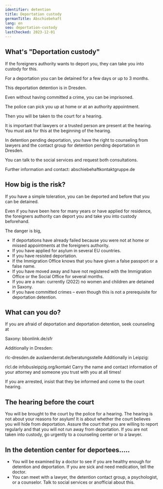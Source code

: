 ```yaml
---
identifier: detention
title: Deportation custody
germanTitle: Abschiebehaft
lang: en
seo: deportation-custody
lastChecked: 2023-12-01
---
```


## What's "Deportation custody"

If the foreigners authority wants to deport you, they can take you into custody for this.

For a deportation you can be detained for a few days or up to 3 months.

This deportation detention is in Dresden.

Even without having committed a crime, you can be imprisoned.

The police can pick you up at home or at an authority appointment.

Then you will be taken to the court for a hearing.

It is important that lawyers or a trusted person are present at the hearing. You must ask for this at the beginning of the hearing.

In detention pending deportation, you have the right to counseling from lawyers and the contact group for detention
pending deportation in Dresden.

You can talk to the social services and request both consultations.

Further information and contact: abschiebehaftkontaktgruppe.de

## How big is the risk?

If you have a simple toleration, you can be deported and before that you can be detained.

Even if you have been here for many years or have applied for residence, the foreigners authority can deport you and
take you into custody beforehand.

The danger is big,

- If deportations have already failed because you were not at home or missed appointments at the foreigners authority.
- If you have applied for asylum in several EU countries.
- If you have resisted deportation.
- If the Immigration Office knows that you have given a false passport or a false name.
- If you have moved away and have not registered with the Immigration Office or the Social Office for several months.
- If you are a man: currently (2022) no women and children are detained in Saxony.
- If you have committed crimes – even though this is not a prerequisite for deportation detention.

## What can you do?

If you are afraid of deportation and deportation detention, seek counseling at

Saxony: bbonlink.de/sfr

Additionally in Dresden:

rlc-dresden.de
auslaenderrat.de/beratungsstelle
Additionally in Leipzig:

rlcl.de
infobusleipzig.org/kontakt
Carry the name and contact information of your attorney and someone you trust with you at all times!

If you are arrested, insist that they be informed and come to the court hearing.

## The hearing before the court

You will be brought to the court by the police for a hearing. The hearing is not about your reasons for asylum! It is
about whether the court believes you will hide from deportation. Assure the court that you are willing to report
regularly and that you will not run away from deportation. If you are not taken into custody, go urgently to a
counseling center or to a lawyer.

## In the detention center for deportees…..

- You will be examined by a doctor to see if you are healthy enough for detention and deportation. If you are sick
  and need medication, tell the doctor.
- You can meet with a lawyer, the detention contact group, a psychologist, or a counselor. Talk to social services or anofficial about this.
